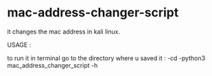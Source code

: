 # mac-address-changer-script
it changes the mac address in kali linux. 

USAGE :


to run it in terminal go to the directory where u saved it : 
-cd 
-python3 mac_address_changer_script -h  
 
 
